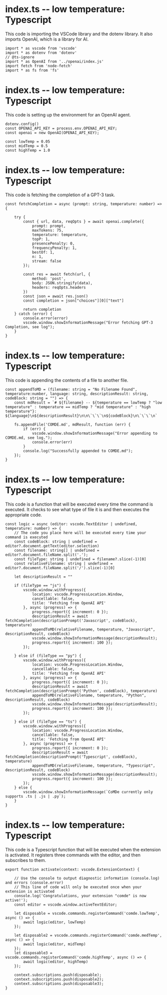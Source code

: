 # index.ts -- low temperature: Typescript

This code is importing the VSCode library and the dotenv library. It also imports OpenAI, which is a library for AI.

```
import * as vscode from 'vscode'
import * as dotenv from 'dotenv'
// @ts-ignore
import * as OpenAI from '../openai/index.js'
import fetch from 'node-fetch'
import * as fs from 'fs'
```

# index.ts -- low temperature: Typescript

This code is setting up the environment for an OpenAI agent.

```
dotenv.config()
const OPENAI_API_KEY = process.env.OPENAI_API_KEY;
const openai = new OpenAI(OPENAI_API_KEY);

const lowTemp = 0.05
const midTemp = 0.5
const highTemp = 1.0
```

# index.ts -- low temperature: Typescript


This code is fetching the completion of a GPT-3 task.

```
const fetchCompletion = async (prompt: string, temperature: number) => {

	try {
		const { url, data, reqOpts } = await openai.complete({
			prompt: prompt,
			maxTokens: 75,
			temperature: temperature,
			topP: 1,
			presencePenalty: 0,
			frequencyPenalty: 1,
			bestOf: 1,
			n: 1,
			stream: false
		});

		const res = await fetch(url, {
			method: 'post',
			body: JSON.stringify(data),
			headers: reqOpts.headers
		})
		const json = await res.json()
		const completion = json["choices"][0]["text"]

		return completion
	} catch (error) {
		console.error(error)
		vscode.window.showInformationMessage("Error fetching GPT-3 Completion, see log");
	}
}
```
# index.ts -- low temperature: Typescript


This code is appending the contents of a file to another file.

```
const appendToMD = (filename: string = "No Filename Found", temperature:number, language: string, descriptionResult: string, codeBlock: string = "") => {
	const mdResult = `# ${filename} -- ${temperature == lowTemp ? "low temperature" : temperature == midTemp ? "mid temperature" : "high temperature"}: ${language}\n${descriptionResult}\n\n\`\`\`\n${codeBlock}\n\`\`\`\n`

	fs.appendFile('COMDE.md', mdResult, function (err) {
		if (err) {
			vscode.window.showInformationMessage("Error appending to COMDE.md, see log.");
			console.error(err)
		}
		console.log("Successfully appended to COMDE.md");
	});
}
```
# index.ts -- low temperature: Typescript


This code is a function that will be executed every time the command is executed. It checks to see what type of file it is and then executes the appropriate code.

```
const logic = async (editor: vscode.TextEditor | undefined, temperature: number) => {
	// The code you place here will be executed every time your command is executed
	const codeBlock: string | undefined = editor?.document.getText(editor.selection)
	const filename: string[] | undefined = editor?.document.fileName.split('.');
	const fileType: string | undefined = filename?.slice(-1)[0]
	const relativeFilename: string | undefined = editor?.document.fileName.split('/').slice(-1)[0]

	let descriptionResult = ""

	if (fileType == "js") {
		vscode.window.withProgress({
			location: vscode.ProgressLocation.Window,
			cancellable: false,
			title: 'Fetching from OpenAI API'
		}, async (progress) => {
			progress.report({ increment: 0 });
			descriptionResult = await fetchCompletion(descriptionPrompt('Javascript', codeBlock), temperature)
			appendToMD(relativeFilename, temperature, "Javascript", descriptionResult, codeBlock)
			vscode.window.showInformationMessage(descriptionResult);
			progress.report({ increment: 100 });
		});

	} else if (fileType == "py") {
		vscode.window.withProgress({
			location: vscode.ProgressLocation.Window,
			cancellable: false,
			title: 'Fetching from OpenAI API'
		}, async (progress) => {
			progress.report({ increment: 0 });
			descriptionResult = await fetchCompletion(descriptionPrompt('Python', codeBlock), temperature)
			appendToMD(relativeFilename, temperature, "Python", descriptionResult, codeBlock)
			vscode.window.showInformationMessage(descriptionResult);
			progress.report({ increment: 100 });
		});
		
	} else if (fileType == "ts") {
		vscode.window.withProgress({
			location: vscode.ProgressLocation.Window,
			cancellable: false,
			title: 'Fetching from OpenAI API'
		}, async (progress) => {
			progress.report({ increment: 0 });
			descriptionResult = await fetchCompletion(descriptionPrompt('Typescript', codeBlock), temperature)
			appendToMD(relativeFilename, temperature, "Typescript", descriptionResult, codeBlock)
			vscode.window.showInformationMessage(descriptionResult);
			progress.report({ increment: 100 });
		});
	} else {
		vscode.window.showInformationMessage(`CoMDe currently only supports .ts | .js | .py`);
	}
}
```

# index.ts -- low temperature: Typescript


This code is a Typescript function that will be executed when the extension is activated. It registers three commands with the editor, and then subscribes to them.

```
export function activate(context: vscode.ExtensionContext) {

	// Use the console to output diagnostic information (console.log) and errors (console.error)
	// This line of code will only be executed once when your extension is activated
	console.log('Congratulations, your extension "comde" is now active!');
	const editor = vscode.window.activeTextEditor;

	let disposable = vscode.commands.registerCommand('comde.lowTemp', async () => {
		await logic(editor, lowTemp)
	});

	let disposable2 = vscode.commands.registerCommand('comde.medTemp', async () => {
		await logic(editor, midTemp)
	});
	let disposable3 = vscode.commands.registerCommand('comde.highTemp', async () => {
		await logic(editor, highTemp)
	});

	context.subscriptions.push(disposable);
	context.subscriptions.push(disposable2);
	context.subscriptions.push(disposable3);
}
```
